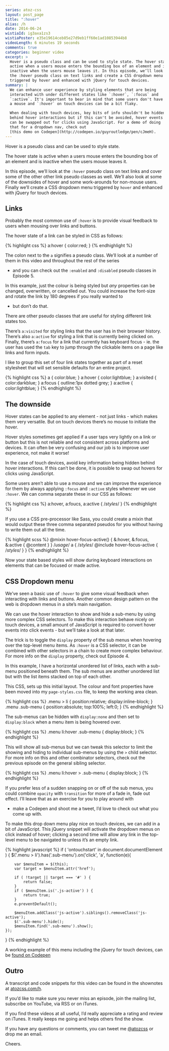 ```yaml
---
series: atoz-css
layout: post_page
title: ":hover"
alias: /h
date: 2014-06-24
wistiaId: ig3axa1zs3
wistiaPoster: e35e19614ceb85e27d9eb1ff60e1ad10853944b8
videoLength: 6 minutes 19 seconds
comments: true
categories: beginner video
excerpt: >
  Hover is a pseudo class and can be used to style state. The hover state is 
  active when a users mouse enters the bounding box of an element and is 
  inactive when the users mouse leaves it. In this episode, we’ll look at 
  the :hover pseudo class on text links and create a CSS dropdown menu 
  triggered by hover and enhanced with jQuery for touch devices.
summary: |
  We can enhance user experience by styling elements that are being
  interacted with under different states like `:hover`, `:focus` and
  `:active`. It's important to bear in mind that some users don't have
  a mouse and `:hover` on touch devices can be a bit flaky. 

  When dealing with touch devices, key bits of info shouldn't be hidden
  behind hover interactions but if this can't be avoided, hover events
  can be swapped out for clicks using JavaScript. For a demo of doing
  that for a dropdown nav, check out 
  [this demo on Codepen](http://codepen.io/guyroutledge/pen/cJmeH).
---
```


Hover is a pseudo class and can be used to style state.

The hover state is active when a users mouse enters the bounding box of
an element and is inactive when the users mouse leaves it.

In this episode, we’ll look at the `:hover` pseudo class on text links and
cover some of the other other link pseudo classes as well. We’ll also
look at some of the downsides of hover and some work-arounds for
non-mouse users. Finally we’ll create a CSS dropdown menu triggered by
`hover` and enhanced with jQuery for touch devices.

## Links

Probably the most common use of `:hover` is to provide visual feedback to
users when mousing over links and buttons.

The hover state of a link can be styled in CSS as follows:

{% highlight css %}
a:hover { color:red; }
{% endhighlight %}

The colon next to the `a` signifies a pseudo class. We’ll look at
a number of them in this video and throughout the rest of the series
- and you can check out the `:enabled` and `:disabled` pseudo classes in
Episode 5.

In this example, just the colour is being styled but *any* properties
can be changed, overwritten, or cancelled out. You could increase the
font-size and rotate the link by 180 degrees if you really wanted to
- but don’t do that.

There are other pseudo classes that are useful for styling different
link states too.

There’s `a:visited` for styling links that the user has in their browser
history.  There’s also `a:active` for styling a link that is currently
being clicked on. Finally, there’s `a:focus` for a link that currently
has keyboard focus - ie. the user has used the `tab` key to jump through
the clickable items on a page like links and form inputs.

I like to group this set of four link states together as part of a reset
stylesheet that will set sensible defaults for an entire project.

{% highlight css %}
a { color:blue; }
a:hover { color:lightblue; }
a:visited { color:darkblue; }
a:focus { outline:1px dotted grey; }
a:active { color:lightblue; }
{% endhighlight %}

## The downside

Hover states can be applied to any element - not just links - which
makes them very versatile. But on touch devices there’s no mouse to
initiate the hover. 

Hover styles sometimes get applied if a user taps very lightly on a link
or button but this is not reliable and not consistent across platforms
and devices. It can often be very confusing and our job is to improve
user experience, not make it worse! 

In the case of touch devices, avoid key information being hidden behind
hover interactions. If this can’t be done, it is possible to swap out
hovers for clicks using JavaScript.

Some users aren’t able to use a mouse and we can improve the experience
for them by always applying `:focus` and `:active` styles whenever we
use `:hover`. We can comma separate these in our CSS as follows:

{% highlight css %}
a:hover,
a:foucs,
a:active {
	/*styles*/
}
{% endhighlight %}

If you use a CSS pre-processor like Sass, you could create a mixin that
would output these three comma separated pseudos for you without having
to write them out all the time.

{% highlight scss %}
@mixin hover-focus-active() {
	&:hover,
	&:focus,
	&:active { @content }
}
/*usage*/
a { 
	/*styles*/
	@include hover-focus-active {
		/*styles*/
	}
}
{% endhighlight %}

Now your state based styles will show during keyboard interactions on 
elements that can be focused or made active.

## CSS Dropdown menu

We’ve seen a basic use of `:hover` to give some visual feedback when
interacting with links and buttons. Another common design pattern on the
web is dropdown menus in a site’s main navigation. 

We can use the hover interaction to show and hide a sub-menu by using
more complex CSS selectors. To make this interaction behave nicely on
touch devices, a small amount of JavaScript is required to convert hover
events into click events - but we’ll take a look at that later.

The trick is to toggle the `display` property of the sub menus when
hovering over the top-level menu items. As `:hover` is a CSS selector,
it can be combined with other selectors in a chain to create more
complex behaviour. For more info on the `display` property, check out
Episode 4.

In this example, I have a horizontal unordered list of links, each with
a sub-menu positioned beneath them. The sub menus are another unordered
list but with the list items stacked on top of each other.

This CSS, sets up this initial layout. The colour and font properties
have been moved into my `page-styles.css` file, to keep the working area
clean.

{% highlight css %}
.menu > li {
	position:relative;
	display:inline-block;
}
.menu .sub-menu {
	position:absolute;
	top:100%;
	left:0;
}
{% endhighlight %}

The sub-menus can be hidden with `display:none` and then set to
`display:block` when a menu item is being hovered over. 

{% highlight css %}
.menu li:hover .sub-menu {
	display:block;
}
{% endhighlight %}

This will show all sub-menus but we can tweak this selector to limit the
showing and hiding to individual sub-menus by using the `>` child selector.
For more info on this and other combinator selectors, check out the
previous episode on the general sibling selector.

{% highlight css %}
.menu li:hover > .sub-menu { 
	display:block; 
}
{% endhighlight %}

If you prefer less of a sudden snapping on or off of the sub menus, you
could combine `opacity` with `transition` for more of a fade in, fade
out effect. I’ll leave that as an exercise for you to play around with
- make a Codepen and shoot me a tweet, I’d love to check out what you
come up with.

To make this drop down menu play nice on touch devices, we can add in
a bit of JavaScript. This jQuery snippet will activate the dropdown
menus on click instead of hover; clicking a second time will allow any
link in the top-level menu to be navigated to unless it’s an empty link.

{% highlight javascript %}
if ( 'ontouchstart' in document.documentElement ) {
	$('.menu > li').has('.sub-menu').on('click', 'a', function(e){

		var $menuItem = $(this);
		var target = $menuItem.attr('href');

		if ( !target || target === '#' ) {
			return false;
		}
		if ( $menuItem.is('.js-active') ) {
			return true;
		}
		e.preventDefault();

		$menuItem.addClass('js-active').siblings().removeClass('js-active');
		$('.sub-menu').hide();
		$menuItem.find('.sub-menu').show();
	});
}
{% endhighlight %}

A working example of this menu including the jQuery for touch devices,
can be [found on Codepen](http://codepen.io/guyroutledge/pen/cJmeH)

## Outro

A transcript and code snippets for this video can be found in the
shownotes at [atozcss.com/h](http://www.atozcss.com/h).

If you’d like to make sure you never miss an episode, join the mailing
list, subscribe on YouTube, via RSS or on iTunes.

If you find these videos at all useful, I’d really appreciate a rating
and review on iTunes. It really keeps me going and helps others find the
show.

If you have any questions or comments, you can tweet me
[@atozcss](http://www.twitter.com/atozcss) or drop me an
email.

Cheers.
